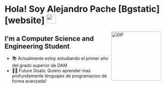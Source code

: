 # Hola! Soy Alejandro Pache [Bgstatic][website] <img width="30px" src="https://media.tenor.com/images/3b388fe03da271d2674faf85eb7c3fcd/tenor.gif" />

<img align="right" alt="GIF" height="160px" src="https://media.giphy.com/media/du3J3cXyzhj75IOgvA/giphy.gif" />

## I'm a Computer Science and Engineering Student  

- 📚 Actualmente estoy estudiando el primer año del grado superior de DAM
- 💪🏼 Future Goals: Quiero aprender mas profundamente lenguajes de programacion de forma avanzada!
